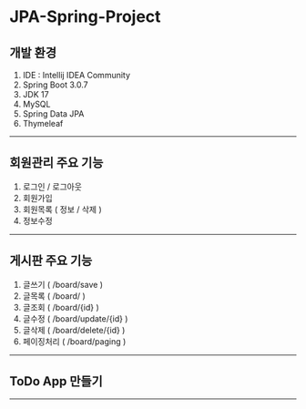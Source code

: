 # JPA-Spring-Project


## 개발 환경 
1. IDE : Intellij IDEA Community
2. Spring Boot 3.0.7
3. JDK 17
4. MySQL
5. Spring Data JPA
6. Thymeleaf

---

## 회원관리 주요 기능
1. 로그인 / 로그아웃
2. 회원가입
3. 회원목록 ( 정보 / 삭제 )
4. 정보수정

---

## 게시판 주요 기능 
1. 글쓰기 ( /board/save )
2. 글목록 ( /board/ )
3. 글조회 ( /board/{id} )
4. 글수정 ( /board/update/{id} )
5. 글삭제 ( /board/delete/{id} )
6. 페이징처리 ( /board/paging )

---

## ToDo App 만들기


--- 
